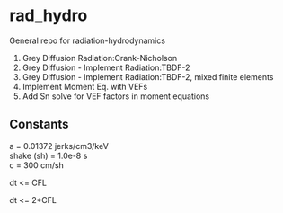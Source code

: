 # rad_hydro
General repo for radiation-hydrodynamics

1. Grey Diffusion Radiation:Crank-Nicholson
2. Grey Diffusion - Implement Radiation:TBDF-2
3. Grey Diffusion - Implement Radiation:TBDF-2, mixed finite elements
4. Implement Moment Eq. with VEFs
5. Add Sn solve for VEF factors in moment equations

## Constants
a = 0.01372 jerks/cm3/keV  
shake (sh) = 1.0e-8 s  
c = 300 cm/sh  

dt <= CFL

dt <= 2*CFL